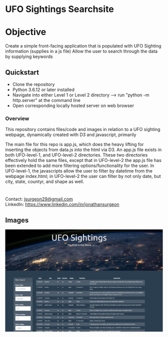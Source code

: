# UFO Sightings Searchsite

# Objective
  Create a simple front-facing application that is populated with UFO Sighting information (supplies in a js file)
  Allow the user to search through the data by supplying keywords 
 
## Quickstart
* Clone the repository
* Python 3.6.12 or later installed
* Navigate into either Level 1 or Level 2 directory --> run "python -m http.server" at the command line
* Open corresponding locally hosted server on web browser

### Overview
This repository contains files/code and images in relation to a UFO sighting webpage, dynamically created with D3 and javascript, primarily

The main file for this repo is app.js, which does the heavy lifting for inserting the objects from data.js into the html via D3. An app.js file exists in both UFO-level-1, and UFO-level-2 directories. These two directories effectively hold the same files, except that in UFO-level-2 the app.js file has been extended to add more filtering options/functionality for the user. In UFO-level-1, the javascripts allow the user to filter by datetime from the webpage index.html; in UFO-level-2 the user can filter by not only date, but city, state, countyr, and shape as well.  

#
Contact: jsurgeon29@gmail.com  
LinkedIn: https://www.linkedin.com/in/jonathansurgeon

## Images
![](Images/ufo_sightings_site.png)
